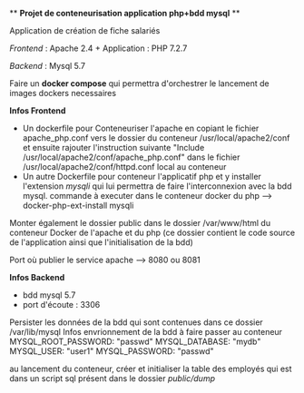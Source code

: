 ** **Projet de conteneurisation application php+bdd mysql** ** 



Application de création de fiche salariés

_Frontend_ : Apache 2.4 + Application : PHP 7.2.7

_Backend_ : Mysql 5.7

Faire un **docker compose** qui permettra d'orchestrer le lancement de images dockers necessaires


**Infos Frontend**
- Un dockerfile pour Conteneuriser l'apache en copiant le fichier apache_php.conf vers le dossier du conteneur /usr/local/apache2/conf et ensuite rajouter l'instruction suivante 
"Include /usr/local/apache2/conf/apache_php.conf" dans le fichier /usr/local/apache2/conf/httpd.conf local au conteneur
- Un autre Dockerfile pour conteneur l'applicatif php et y installer l'extension _mysqli_ qui lui permettra de faire l'interconnexion avec la bdd mysql.
  commande à executer dans le conteneur docker du php --> docker-php-ext-install mysqli

Monter également le dossier public dans le dossier /var/www/html du conteneur Docker de l'apache et du php (ce dossier contient le code source de l'application ainsi que l'initialisation de la bdd)

Port où publier le service apache --> 8080 ou 8081


**Infos Backend**
- bdd mysql 5.7
- port d'écoute : 3306
  
Persister les données de la bdd qui sont contenues dans ce dossier /var/lib/mysql
Infos envrionnement de la bdd à faire passer au conteneur
      MYSQL_ROOT_PASSWORD: "passwd"
      MYSQL_DATABASE: "mydb"
      MYSQL_USER: "user1"
      MYSQL_PASSWORD: "passwd"

au lancement du conteneur, créer et initialiser la table des employés qui est dans un script sql présent dans le dossier _public/dump_
